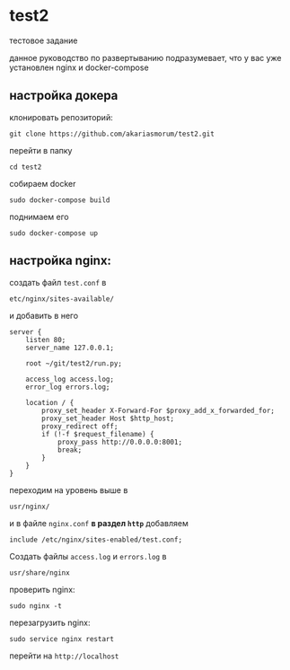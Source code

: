 # test2
тестовое задание

данное руководство по развертыванию подразумевает, что у вас уже установлен nginx и docker-compose

## настройка докера

клонировать репозиторий:
```
git clone https://github.com/akariasmorum/test2.git
```

перейти в папку
```
cd test2
```

собираем docker
```
sudo docker-compose build
```

поднимаем его
```
sudo docker-compose up
```

## настройка nginx:

создать файл `test.conf` в
```
etc/nginx/sites-available/
```

и добавить в него
```
server {
    listen 80;
    server_name 127.0.0.1;
 
    root ~/git/test2/run.py;
  
    access_log access.log;
    error_log errors.log;

    location / {
        proxy_set_header X-Forward-For $proxy_add_x_forwarded_for;
        proxy_set_header Host $http_host;
        proxy_redirect off;
        if (!-f $request_filename) {
            proxy_pass http://0.0.0.0:8001;
            break;
        }
    }
}
```
переходим на уровень выше в
```
usr/nginx/
```
и в файле `nginx.conf` **в раздел `http`** добавляем

```
include /etc/nginx/sites-enabled/test.conf;
```


Cоздать файлы `access.log` и `errors.log` в
```
usr/share/nginx
```

проверить nginx:
```
sudo nginx -t
```

перезагрузить nginx:
```
sudo service nginx restart
```

перейти на `http://localhost`




